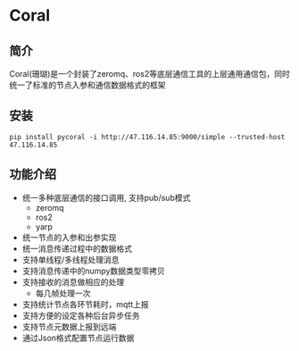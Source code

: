 # Coral

## 简介

Coral(珊瑚)是一个封装了zeromq、ros2等底层通信工具的上层通用通信包，同时统一了标准的节点入参和通信数据格式的框架


## 安装
```
pip install pycoral -i http://47.116.14.85:9000/simple --trusted-host 47.116.14.85
```


## 功能介绍

- 统一多种底层通信的接口调用, 支持pub/sub模式
    - zeromq
    - ros2
    - yarp
- 统一节点的入参和出参实现
- 统一消息传递过程中的数据格式
- 支持单线程/多线程处理消息
- 支持消息传递中的numpy数据类型零拷贝
- 支持接收的消息做相应的处理
    - 每几帧处理一次
- 支持统计节点各环节耗时，mqtt上报
- 支持方便的设定各种后台异步任务
- 支持节点元数据上报到远端
- 通过Json格式配置节点运行数据

